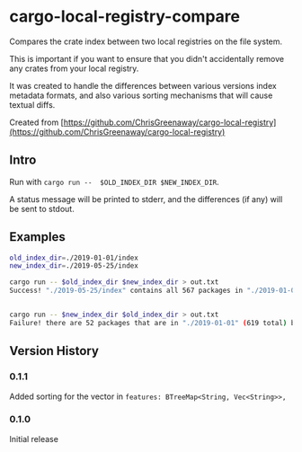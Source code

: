 # cargo-local-registry-compare

Compares the crate index between two local registries on the file system.

This is important if you want to ensure that you didn't accidentally remove any crates from your local registry.

It was created to handle the differences between various versions index metadata formats, and also various sorting mechanisms that will cause textual diffs.

Created from [https://github.com/ChrisGreenaway/cargo-local-registry](https://github.com/ChrisGreenaway/cargo-local-registry)

## Intro

Run with `cargo run --  $OLD_INDEX_DIR $NEW_INDEX_DIR`.

A status message will be printed to stderr, and the differences (if any) will be sent to stdout.

## Examples

```sh
old_index_dir=./2019-01-01/index
new_index_dir=./2019-05-25/index

cargo run -- $old_index_dir $new_index_dir > out.txt
Success! "./2019-05-25/index" contains all 567 packages in "./2019-01-01/index", and 52 new packages


cargo run -- $new_index_dir $old_index_dir > out.txt
Failure! there are 52 packages that are in "./2019-01-01" (619 total) but not in "./2019-05-25/index" (567 total)
```

## Version History

### 0.1.1

Added sorting for the vector in `features: BTreeMap<String, Vec<String>>,`

### 0.1.0

Initial release
